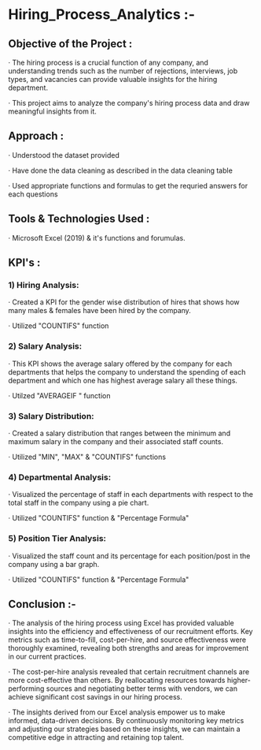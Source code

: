 # Hiring_Process_Analytics :-

## Objective of the Project :

· The hiring process is a crucial function of any company, and understanding trends such as the number of rejections, interviews, job types, and vacancies can provide valuable insights for the hiring department.

· This project aims to analyze the company's hiring process data and draw meaningful insights from it.

## Approach :

· Understood the dataset provided

· Have done the data cleaning as described in the data cleaning table

· Used appropriate functions and formulas to get the requried answers for each questions

## Tools & Technologies Used :

· Microsoft Excel (2019) & it's functions and forumulas.

## KPI's :

### 1) Hiring Analysis: 

· Created a KPI for the gender wise distribution of hires that shows how many males & females have been hired by the company.

· Utilized "COUNTIFS" function

### 2) Salary Analysis:

· This KPI shows the average salary offered by the company for each departments that helps the company to understand the spending of each department and which one has highest average salary all these things.

· Utilzed "AVERAGEIF " function

### 3) Salary Distribution:

· Created a salary distribution that ranges between the minimum and maximum salary in the company and their associated staff counts.

· Utilized "MIN", "MAX" & "COUNTIFS" functions

### 4) Departmental Analysis:

· Visualized the percentage of staff in each departments with respect to the total staff in the company using a pie chart.

· Utilized "COUNTIFS" function & "Percentage Formula"

### 5) Position Tier Analysis:

· Visualized the staff count and its percentage for each position/post in the company using a bar graph.

· Utilized "COUNTIFS" function & "Percentage Formula"


## Conclusion :-

· The analysis of the hiring process using Excel has provided valuable insights into the efficiency and effectiveness of our recruitment efforts. Key metrics such as time-to-fill, cost-per-hire, and source effectiveness were thoroughly examined, revealing both strengths and areas for improvement in our current practices.

· The cost-per-hire analysis revealed that certain recruitment channels are more cost-effective than others. By reallocating resources towards higher-performing sources and negotiating better terms with vendors, we can achieve significant cost savings in our hiring process.

· The insights derived from our Excel analysis empower us to make informed, data-driven decisions. By continuously monitoring key metrics and adjusting our strategies based on these insights, we can maintain a competitive edge in attracting and retaining top talent.
